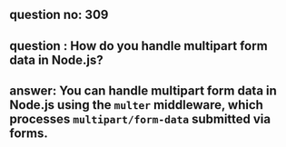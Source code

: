 
      
## question no: 309

## question : How do you handle multipart form data in Node.js?

## answer: You can handle multipart form data in Node.js using the `multer` middleware, which processes `multipart/form-data` submitted via forms.
      